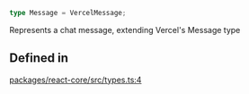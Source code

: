 ```ts
type Message = VercelMessage;
```

Represents a chat message, extending Vercel's Message type

## Defined in

[packages/react-core/src/types.ts:4](https://github.com/thesysdev/crayonai/blob/6eac6f4f2cad380ceb23505021a977f1a24045b3/frontend-sdk/packages/react-core/src/types.ts#L4)

